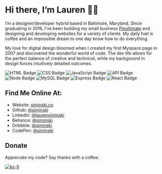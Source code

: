 # Hi there, I’m Lauren 👋🏼
I’m a designer/developer hybrid based in Baltimore, Maryland. Since graduating in 2016, I’ve been building my small business [Pinultimate](https://pinultimate.co/) and designing and developing websites for a variety of clients. My daily fuel is coffee and an impossible dream to one day know how to do everything.

My love for digital design bloomed when I created my first Myspace page in 2007 and discovered the wonderful world of code. The dev life allows for the perfect balance of creative and technical, while my background in design forces intuitively detailed outcomes.

![HTML Badge](https://img.shields.io/badge/-HTML-156DB5) ![CSS Badge](https://img.shields.io/badge/-CSS-01A990) ![JavaScript Badge](https://img.shields.io/badge/-JavaScript-539436) ![API Badge](https://img.shields.io/badge/-API-F58021) ![Node Badge](https://img.shields.io/badge/-Node-CF1848) ![MySQL Badge](https://img.shields.io/badge/-MySQL-750460) ![Express Badge](https://img.shields.io/badge/-Express-61489C) ![React Badge](https://img.shields.io/badge/-React-323795) 


## Find Me Online At:
* Website: [siminski.co](https://siminski.co)
* Github: [@siminski](https://github.com/siminski)
* LinkedIn: [@laurensiminski](https://www.linkedin.com/in/laurensiminski/)
* Behance: [@siminski](https://www.behance.net/siminski)
* Dribbble: [@siminski](https://dribbble.com/siminski)
* CodePen: [@siminski](https://codepen.io/siminski)


## Donate
Appreciate my code? Say thanks with a coffee:

[![ko-fi](https://www.ko-fi.com/img/githubbutton_sm.svg)](https://ko-fi.com/W7W21YVJJ)

<!--
**siminski/siminski** is a ✨ _special_ ✨ repository because its `README.md` (this file) appears on your GitHub profile.

Here are some ideas to get you started:

- 🔭 I’m currently working on ...
- 🌱 I’m currently learning ...
- 👯 I’m looking to collaborate on ...
- 🤔 I’m looking for help with ...
- 💬 Ask me about ...
- 📫 How to reach me: ...
- 😄 Pronouns: ...
- ⚡ Fun fact: ...
-->
